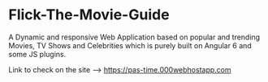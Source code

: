 # Flick-The-Movie-Guide
A Dynamic and responsive Web Application based on popular and trending Movies, TV Shows and Celebrities which is purely built on Angular 6 and some JS plugins.

Link to check on the site --> https://pas-time.000webhostapp.com
